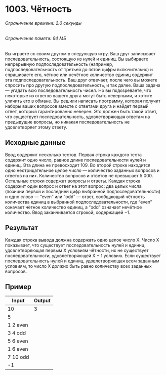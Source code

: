 # 1003. Чётность
###### Ограничение времени: 2.0 секунды
###### Ограничение памяти: 64 МБ
Вы играете со своим другом в следующую игру. Ваш друг записывает последовательность, состоящую из нулей и единиц. Вы выбираете непрерывную подпоследовательность (например, подпоследовательность от третьей до пятой цифры включительно) и спрашиваете его, чётное или нечётное количество единиц содержит эта подпоследовательность. Ваш друг отвечает, после чего вы можете спросить про другую подпоследовательность, и так далее.
Ваша задача — угадать всю последовательность чисел. Но вы подозреваете, что некоторые из ответов вашего друга могут быть неверными, и хотите уличить его в обмане. Вы решили написать программу, которая получит наборы ваших вопросов вместе с ответами друга и найдет первый ответ, который гарантированно неверен. Это должен быть такой ответ, что существует последовательность, удовлетворяющая ответам на предыдущие вопросы, но никакая последовательность не удовлетворяет этому ответу.
## Исходные данные
Ввод содержит несколько тестов. Первая строка каждого теста содержит одно число, равное длине последовательности нулей и единиц. Эта длина не превосходит 109. Во второй строке находится одно неотрицательное целое число — количество заданных вопросов и ответов на них. Количество вопросов и ответов не превышает 5 000. Остальные строки содержат вопросы и ответы. Каждая строка содержит один вопрос и ответ на этот вопрос: два целых числа (позиции первой и последней цифр выбранной подпоследовательности) и одно слово — “even” или “odd” — ответ, сообщающий чётность количества единиц в выбранной подпоследовательности, где “even” означает чётное количество единиц, а “odd” означает нечётное количество. Ввод заканчивается строкой, содержащей −1.
## Результат
Каждая строка вывода должна содержать одно целое число X. Число X показывает, что существует последовательность нулей и единиц, удовлетворяющая первым X условиям чётности, но не существует последовательности, удовлетворяющей X + 1 условию. Если существует последовательность нулей и единиц, удовлетворяющая всем заданным условиям, то число X должно быть равно количеству всех заданных вопросов.

## Пример

| Input        | Output      
| -------------|-----
|10            | 3
| 5            |
|1 2 even
|3 4 odd
|5 6 even
|1 6 even
|7 10 odd
| -1 
